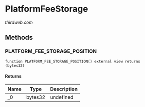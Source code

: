 # PlatformFeeStorage

*thirdweb.com*







## Methods

### PLATFORM_FEE_STORAGE_POSITION

```solidity
function PLATFORM_FEE_STORAGE_POSITION() external view returns (bytes32)
```






#### Returns

| Name | Type | Description |
|---|---|---|
| _0 | bytes32 | undefined |




